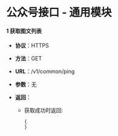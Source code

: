 # 公众号接口 - 通用模块

#### 1 获取图文列表
* **协议**：HTTPS
* **方法**：GET
* **URL**：/v1/common/ping
* **参数**：无

* **返回**：
    * 获取成功时返回:

        ```
        {
        }
        ```
